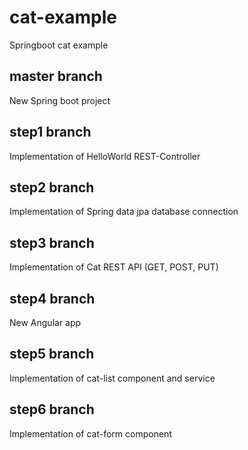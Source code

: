 # cat-example
Springboot cat example

## master branch
New Spring boot project

## step1 branch
Implementation of HelloWorld REST-Controller

## step2 branch
Implementation of Spring data jpa database connection

## step3 branch
Implementation of Cat REST API (GET, POST, PUT)

## step4 branch
New Angular app

## step5 branch
Implementation of cat-list component and service

## step6 branch
Implementation of cat-form component
